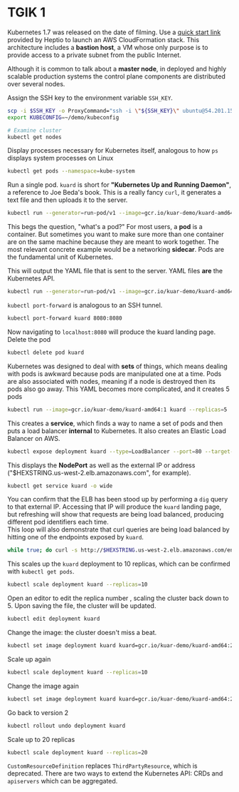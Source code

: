 # TGIK 1
Kubernetes 1.7 was released on the date of filming.
Use a [quick start link](https://aws.amazon.com/quickstart/architecture/vmware-kubernetes/) provided by Heptio to launch an AWS CloudFormation stack. This architecture includes a **bastion host**, a VM whose only purpose is to provide access to a private subnet from the public Internet.

Although it is common to talk about a **master node**, in deployed and highly scalable production systems the control plane components are distributed over several nodes.

Assign the SSH key to the environment variable `SSH_KEY`.
```sh
scp -i $SSH_KEY -o ProxyCommand="ssh -i \"${SSH_KEY}\" ubuntu@54.201.158.186 nc %h %p" ubuntu@10.0.23.208:~/kubeconfig ./kubeconfig
export KUBECONFIG=~/demo/kubeconfig

# Examine cluster
kubectl get nodes
```
Display processes necessary for Kubernetes itself, analogous to how `ps` displays system processes on Linux
```sh
kubectl get pods --namespace=kube-system
```
Run a single pod. 
`kuard` is short for **"Kubernetes Up and Running Daemon"**, a reference to Joe Beda's book. 
This is a really fancy `curl`, it generates a text file and then uploads it to the server.
```sh
kubectl run --generator=run-pod/v1 --image=gcr.io/kuar-demo/kuard-amd64:1 kuard
```
This begs the question, "what's a pod?" For most users, a **pod** is a container. But sometimes you want to make sure more than one container are on the same machine because they are meant to work together. The most relevant concrete example would be a networking **sidecar**. Pods are the fundamental unit of Kubernetes. 

This will output the YAML file that is sent to the server. YAML files **are** the Kubernetes API.
```sh
kubectl run --generator=run-pod/v1 --image=gcr.io/kuar-demo/kuard-amd64:1 kuard --dry-run -o yaml
```
`kubectl port-forward` is analogous to an SSH tunnel.
```sh
kubectl port-forward kuard 8080:8080
```
Now navigating to `localhost:8080` will produce the kuard landing page.
Delete the pod
```sh
kubectl delete pod kuard
```
Kubernetes was designed to deal with **sets** of things, which means dealing with pods is awkward because pods are manipulated one at a time. Pods are also associated with nodes, meaning if a node is destroyed then its pods also go away.
This YAML becomes more complicated, and it creates 5 pods
```sh
kubectl run --image=gcr.io/kuar-demo/kuard-amd64:1 kuard --replicas=5 
```
This creates a **service**, which finds a way to name a set of pods and then puts a load balancer **internal** to Kubernetes. It also creates an Elastic Load Balancer on AWS.
```sh
kubectl expose deployment kuard --type=LoadBalancer --port=80 --target-port=8080
```
This displays the **NodePort** as well as the external IP or address ("$HEXSTRING.us-west-2.elb.amazonaws.com", for example).
```sh
kubectl get service kuard -o wide
```
You can confirm that the ELB has been stood up by performing a `dig` query to that external IP. Accessing that IP will produce the `kuard` landing page, but refreshing will show that requests are being load balanced, producing different pod identifiers each time.\
This loop will also demonstrate that curl queries are being load balanced by hitting one of the endpoints exposed by `kuard`.
```sh
while true; do curl -s http://$HEXSTRING.us-west-2.elb.amazonaws.com/env/api | jq '.env.HOSTNAME'; done
```
This scales up the `kuard` deployment to 10 replicas, which can be confirmed with `kubectl get pods`.
```sh
kubectl scale deployment kuard --replicas=10
```
Open an editor to edit the replica number , scaling the cluster back down to 5. Upon saving the file, the cluster will be updated.
```sh
kubectl edit deployment kuard
```
Change the image: the cluster doesn't miss a beat.
```sh
kubectl set image deployment kuard kuard=gcr.io/kuar-demo/kuard-amd64:2
```
Scale up again
```sh
kubectl scale deployment kuard --replicas=10
```
Change the image again
```sh
kubectl set image deployment kuard kuard=gcr.io/kuar-demo/kuard-amd64:2
```
Go back to version 2
```sh
kubectl rollout undo deployment kuard
```
Scale up to 20 replicas
```sh
kubectl scale deployment kuard --replicas=20
```
`CustomResourceDefinition` replaces `ThirdPartyResource`, which is deprecated. There are two ways to extend the Kubernetes API: CRDs and `apiservers` which can be aggregated.
